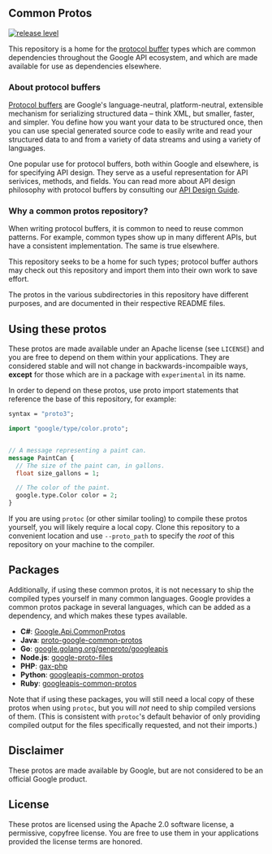 ## Common Protos

[![release level](https://img.shields.io/badge/release%20level-general%20availability%20%28GA%29-brightgreen.svg?style&#x3D;flat)](https://cloud.google.com/terms/launch-stages)

This repository is a home for the [protocol buffer][protobuf] types which are
common dependencies throughout the Google API ecosystem, and which are made
available for use as dependencies elsewhere.

### About protocol buffers

[Protocol buffers][protobuf] are Google's language-neutral, platform-neutral,
extensible mechanism for serializing structured data – think XML,
but smaller, faster, and simpler. You define how you want your data to be
structured once, then you can use special generated source code to easily
write and read your structured data to and from a variety of data streams
and using a variety of languages.

One popular use for protocol buffers, both within Google and elsewhere,
is for specifying API design. They serve as a useful representation for
API serivices, methods, and fields. You can read more about API design
philosophy with protocol buffers by consulting our
[API Design Guide][api-style].

  [api-style]: https://cloud.google.com/apis/design/
  [protobuf]: https://developers.google.com/protocol-buffers/

### Why a common protos repository?

When writing protocol buffers, it is common to need to reuse common patterns.
For example, common types show up in many different APIs, but have
a consistent implementation. The same is true elsewhere.

This repository seeks to be a home for such types; protocol buffer authors
may check out this repository and import them into their own work to save
effort.

The protos in the various subdirectories in this repository have different
purposes, and are documented in their respective README files.

## Using these protos

These protos are made available under an Apache license (see `LICENSE`) and
you are free to depend on them within your applications. They are
considered stable and will not change in backwards-incompaible ways,
**except** for those which are in a package with `experimental` in its name.

In order to depend on these protos, use proto import statements that
reference the base of this repository, for example:

```protobuf
syntax = "proto3";

import "google/type/color.proto";


// A message representing a paint can.
message PaintCan {
  // The size of the paint can, in gallons.
  float size_gallons = 1;

  // The color of the paint.
  google.type.Color color = 2;
}
```

If you are using `protoc` (or other similar tooling) to compile these
protos yourself, you will likely require a local copy. Clone this repository
to a convenient location and use `--proto_path` to specify the _root_ of
this repository on your machine to the compiler.

## Packages

Additionally, if using these common protos, it is not necessary to ship
the compiled types yourself in many common languages. Google provides
a common protos package in several languages, which can be added as a
dependency, and which makes these types available.

  * **C#**: [Google.Api.CommonProtos](https://www.nuget.org/packages/Google.Api.CommonProtos/)
  * **Java**: [proto-google-common-protos](https://mvnrepository.com/artifact/com.google.api.grpc/proto-google-common-protos)
  * **Go**: [google.golang.org/genproto/googleapis]()
  * **Node.js**: [google-proto-files](https://www.npmjs.com/package/google-proto-files)
  * **PHP**: [gax-php](https://github.com/googleapis/gax-php)
  * **Python**: [googleapis-common-protos](https://pypi.org/project/googleapis-common-protos/)
  * **Ruby**: [googleapis-common-protos](https://rubygems.org/gems/googleapis-common-protos/versions/1.3.5)

Note that if using these packages, you will still need a local copy of
these protos when using `protoc`, but you will _not_ need to ship compiled
versions of them. (This is consistent with `protoc`'s default behavior of
only providing compiled output for the files specifically requested, and not
their imports.)

## Disclaimer

These protos are made available by Google, but are not considered to be an
official Google product.

## License

These protos are licensed using the Apache 2.0 software license, a permissive,
copyfree license. You are free to use them in your applications provided
the license terms are honored.
